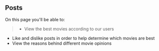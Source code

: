 ## Posts

On this page you'll be able to:

> - View the best movies according to our users
  - Like and dislike posts in order to help determine which movies are best
  - View the reasons behind different movie opinions

